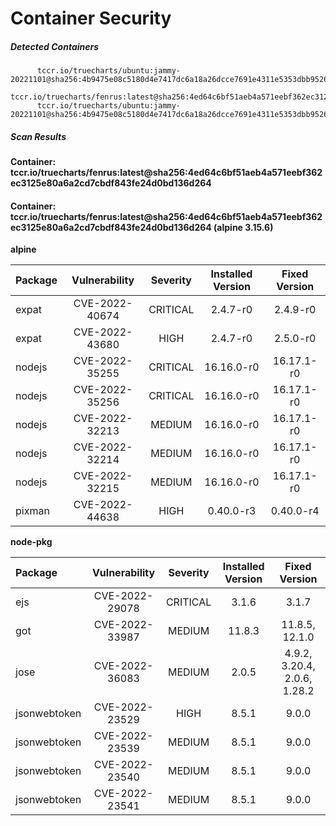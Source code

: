# Container Security

##### Detected Containers

          tccr.io/truecharts/ubuntu:jammy-20221101@sha256:4b9475e08c5180d4e7417dc6a18a26dcce7691e4311e5353dbb952645c5ff43f
          tccr.io/truecharts/fenrus:latest@sha256:4ed64c6bf51aeb4a571eebf362ec3125e80a6a2cd7cbdf843fe24d0bd136d264
          tccr.io/truecharts/ubuntu:jammy-20221101@sha256:4b9475e08c5180d4e7417dc6a18a26dcce7691e4311e5353dbb952645c5ff43f

##### Scan Results

**Container: tccr.io/truecharts/fenrus:latest@sha256:4ed64c6bf51aeb4a571eebf362ec3125e80a6a2cd7cbdf843fe24d0bd136d264**

#### Container: tccr.io/truecharts/fenrus:latest@sha256:4ed64c6bf51aeb4a571eebf362ec3125e80a6a2cd7cbdf843fe24d0bd136d264 (alpine 3.15.6)
    

**alpine**

      
| Package         |    Vulnerability   |   Severity  |  Installed Version | Fixed Version |
|:----------------|:------------------:|:-----------:|:------------------:|:-------------:|
| expat         |    CVE-2022-40674   |   CRITICAL  |  2.4.7-r0 | 2.4.9-r0 |
| expat         |    CVE-2022-43680   |   HIGH  |  2.4.7-r0 | 2.5.0-r0 |
| nodejs         |    CVE-2022-35255   |   CRITICAL  |  16.16.0-r0 | 16.17.1-r0 |
| nodejs         |    CVE-2022-35256   |   CRITICAL  |  16.16.0-r0 | 16.17.1-r0 |
| nodejs         |    CVE-2022-32213   |   MEDIUM  |  16.16.0-r0 | 16.17.1-r0 |
| nodejs         |    CVE-2022-32214   |   MEDIUM  |  16.16.0-r0 | 16.17.1-r0 |
| nodejs         |    CVE-2022-32215   |   MEDIUM  |  16.16.0-r0 | 16.17.1-r0 |
| pixman         |    CVE-2022-44638   |   HIGH  |  0.40.0-r3 | 0.40.0-r4 |

**node-pkg**

      
| Package         |    Vulnerability   |   Severity  |  Installed Version | Fixed Version |
|:----------------|:------------------:|:-----------:|:------------------:|:-------------:|
| ejs         |    CVE-2022-29078   |   CRITICAL  |  3.1.6 | 3.1.7 |
| got         |    CVE-2022-33987   |   MEDIUM  |  11.8.3 | 11.8.5, 12.1.0 |
| jose         |    CVE-2022-36083   |   MEDIUM  |  2.0.5 | 4.9.2, 3.20.4, 2.0.6, 1.28.2 |
| jsonwebtoken         |    CVE-2022-23529   |   HIGH  |  8.5.1 | 9.0.0 |
| jsonwebtoken         |    CVE-2022-23539   |   MEDIUM  |  8.5.1 | 9.0.0 |
| jsonwebtoken         |    CVE-2022-23540   |   MEDIUM  |  8.5.1 | 9.0.0 |
| jsonwebtoken         |    CVE-2022-23541   |   MEDIUM  |  8.5.1 | 9.0.0 |

